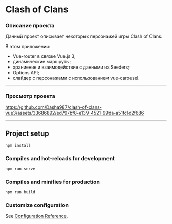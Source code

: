 # Clash of Clans

### Описание проекта
Данный проект описывает некоторых персонажей игры Clash of Clans.

В этом приложении:
- Vue-router в связке Vue.js 3;
- динамические маршруты;
- храниение и взаимодействие с данными из Seeders;
- Options API;
- слайдер с персонажами с использованием vue-carousel.
***
### Просмотр проекта


https://github.com/Dasha987/clash-of-clans-vue3/assets/33686892/ed797bf8-e139-4521-99da-a51fc1d2f686

***
## Project setup

```
npm install
```

### Compiles and hot-reloads for development

```
npm run serve
```

### Compiles and minifies for production

```
npm run build
```

### Customize configuration

See [Configuration Reference](https://cli.vuejs.org/config/).
